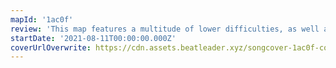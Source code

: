 ```yaml
---
mapId: '1ac0f'
review: 'This map features a multitude of lower difficulties, as well as techier top diffs to spice things up.'
startDate: '2021-08-11T00:00:00.000Z'
coverUrlOverwrite: https://cdn.assets.beatleader.xyz/songcover-1ac0f-cover.jpg
---
```

